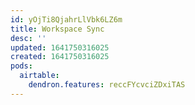 ```yaml
---
id: yOjTi8QjahrLlVbk6LZ6m
title: Workspace Sync
desc: ''
updated: 1641750316025
created: 1641750316025
pods:
  airtable:
    dendron.features: reccFYcvciZDxiTAS
---
```


